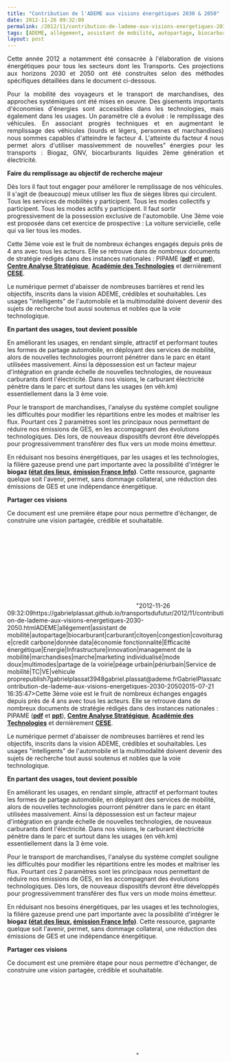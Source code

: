 ```yaml
---
title: "Contribution de l'ADEME aux visions énergétiques 2030 & 2050"
date: 2012-11-26 09:32:09
permalink: /2012/11/contribution-de-lademe-aux-visions-energetiques-2030-2050.html
tags: [ADEME, allégement, assistant de mobilité, autopartage, biocarburant, carburant, citoyen, congestion, covoiturage, credit carbone, donnée data, économie fonctionnalité, Efficacité énergétique, Energie, Infrastructure, innovation, management de la mobilité, marchandises, marche, marketing individualisé, mode doux, multimodes, partage de la voirie, péage urbain, périurbain, Service de mobilité, TC, VE, véhicule propre]
layout: post
---
```


<p style="text-align: justify;">Cette année 2012 a notamment été consacrée à l'élaboration de visions énergétiques pour tous les secteurs dont les Transports. Ces projections aux horizons 2030 et 2050 ont été construites selon des méthodes spécifiques détaillées dans le document ci-dessous.</p> <p style="text-align: justify;">Pour la mobilité des voyageurs et le transport de marchandises, des approches systémiques ont été mises en oeuvre. Des gisements importants d'économies d'énergies sont accessibles dans les technologies, mais également dans les usages. Un paramètre clé a évolué : le remplissage des véhicules. En associant progrès techniques et en augmentant le remplissage des véhicules (lourds et légers, personnes et marchandises) nous sommes capables d'atteindre le facteur 4. L'atteinte du facteur 4 nous permet alors d'utiliser massivemment de nouvelles" énergies pour les transports : Biogaz, GNV, biocarburants liquides 2ème génération et électricité.</p> <p style=""text-align: justify><strong>Faire du remplissage au objectif de recherche majeur</strong></p> <p style=""text-align: justify>Dès lors il faut tout engager pour améliorer le remplissage de nos véhicules. Il s'agit de (beaucoup) mieux utiliser les flux de sièges libres qui circulent. Tous les services de mobilités y participent. Tous les modes collectifs y participent. Tous les modes actifs y participent. Il faut sortir progressivement de la possession exclusive de l'automobile. Une 3ème voie est proposée dans cet exercice de prospective : La voiture servicielle, celle qui va lier tous les modes. </p> <p style=""text-align: justify>Cette 3ème voie est le fruit de nombreux échanges engagés depuis près de 4 ans avec tous les acteurs. Elle se retrouve dans de nombreux documents de stratégie rédigés dans des instances nationales : PIPAME (<strong><a href=""http://fr.slideshare.net/transportsdufutur/pipame-methodo-synthese"" target=""_blank"">pdf</a></strong> et <strong><a href=""http://fr.slideshare.net/transportsdufutur/bipe-pipame-mutationseco"" target=""_blank"">ppt</a></strong>), <strong><a href=""http://fr.slideshare.net/transportsdufutur/nouvelles-mobilites-rapport-du-cas"" target=""_blank"">Centre Analyse Stratégique</a></strong>, <strong><a href=""http://www.academie-technologies.fr/fr/publication/rid/64/rtitle/rapports/lid/0/ltitle/0/rid2/1028/r2title/le-vehicule-du-futur-rapport-ed-le-manuscrit-2012.html"" target=""_blank"">Académie des Technologies</a></strong> et dernièrement <strong><a href=""http://fr.slideshare.net/transportsdufutur/2012-19-filiereauto"" target=""_blank"">CESE</a></strong>. </p> <p style=""text-align: justify>Le numérique permet d'abaisser de nombreuses barrières et rend les objectifs, inscrits dans la vision ADEME, crédibles et souhaitables. Les usages "intelligents" de l'automobile et la multimodalité doivent devenir des sujets de recherche tout aussi soutenus et nobles que la voie technologique. </p>   <!--more-->  <p style=""text-align: justify><strong>En partant des usages, tout devient possible</strong></p> <p style=""text-align: justify>En améliorant les usages, en rendant simple, attractif et performant toutes les formes de partage automobile, en déployant des services de mobilité, alors de nouvelles technologies pourront pénétrer dans le parc en étant utilisées massivement. Ainsi la dépossession est un facteur majeur d'intégration en grande échelle de nouvelles technologies, de nouveaux carburants dont l'électricité. Dans nos visions, le carburant électricité pénètre dans le parc et surtout dans les usages (en véh.km) essentiellement dans la 3 ème voie.</p> <p style=""text-align: justify>Pour le transport de marchandises, l'analyse du système complet souligne les difficultés pour modifier les répartitions entre les modes et maîtriser les flux. Pourtant ces 2 paramètres sont les principaux nous permettant de réduire nos émissions de GES, en les accompagnant des évolutions technologiques. Dès lors, de nouveaux dispositifs devront être développés pour progressivemment transférer des flux vers un mode moins émetteur. </p> <p style=""text-align: justify>En réduisant nos besoins énergétiques, par les usages et les technologies, la filière gazeuse prend une part importante avec la possibilité d'intégrer le <strong>biogaz (<a href=""http://fr.slideshare.net/transportsdufutur/2011-09-etatdeslieuxmethanisationclubbiogazv3"" target=""_blank"">état des lieux</a>, <a href=""http://www.franceinfo.fr/transports/circulez-il-y-a-le-monde-a-voir/des-poubelles-pour-rouler-le-bio-methane-un-carburant-d-avenir-811317-2012-11"" target=""_blank"">émission France Info</a>)</strong>. Cette ressource, gagnante quelque soit l'avenir, permet, sans dommage collateral, une réduction des émissions de GES et une indépendance énergétique. </p> <p style=""text-align: justify><strong>Partager ces visions</strong></p> <p style=""text-align: justify>Ce document est une première étape pour nous permettre d'échanger, de construire une vision partagée, crédible et souhaitable. </p> <p style=""text-align: justify> </p> <iframe frameborder=""0"" height=""400"" marginheight=""0"" marginwidth=""0"" scrolling=""no"" src=""http://www.slideshare.net/slideshow/embed_code/15346453"" width=""476""></iframe>"2012-11-26 09:32:09https://gabrielplassat.github.io/transportsdufutur/2012/11/contribution-de-lademe-aux-visions-energetiques-2030-2050.htmlADEME|allégement|assistant de mobilité|autopartage|biocarburant|carburant|citoyen|congestion|covoiturage|credit carbone|donnée data|économie fonctionnalité|Efficacité énergétique|Energie|Infrastructure|innovation|management de la mobilité|marchandises|marche|marketing individualisé|mode doux|multimodes|partage de la voirie|péage urbain|périurbain|Service de mobilité|TC|VE|véhicule proprepublish7gabrielplassat3948gabriel.plassat@ademe.frGabrielPlassatcontribution-de-lademe-aux-visions-energetiques-2030-20502015-07-21 16:35:47>Cette 3ème voie est le fruit de nombreux échanges engagés depuis près de 4 ans avec tous les acteurs. Elle se retrouve dans de nombreux documents de stratégie rédigés dans des instances nationales : PIPAME (<strong><a href=""http://fr.slideshare.net/transportsdufutur/pipame-methodo-synthese"" target=""_blank"">pdf</a></strong> et <strong><a href=""http://fr.slideshare.net/transportsdufutur/bipe-pipame-mutationseco"" target=""_blank"">ppt</a></strong>), <strong><a href=""http://fr.slideshare.net/transportsdufutur/nouvelles-mobilites-rapport-du-cas"" target=""_blank"">Centre Analyse Stratégique</a></strong>, <strong><a href=""http://www.academie-technologies.fr/fr/publication/rid/64/rtitle/rapports/lid/0/ltitle/0/rid2/1028/r2title/le-vehicule-du-futur-rapport-ed-le-manuscrit-2012.html"" target=""_blank"">Académie des Technologies</a></strong> et dernièrement <strong><a href=""http://fr.slideshare.net/transportsdufutur/2012-19-filiereauto"" target=""_blank"">CESE</a></strong>. </p> <p style=""text-align: justify>Le numérique permet d'abaisser de nombreuses barrières et rend les objectifs, inscrits dans la vision ADEME, crédibles et souhaitables. Les usages "intelligents" de l'automobile et la multimodalité doivent devenir des sujets de recherche tout aussi soutenus et nobles que la voie technologique. </p>   <!--more-->  <p style=""text-align: justify><strong>En partant des usages, tout devient possible</strong></p> <p style=""text-align: justify>En améliorant les usages, en rendant simple, attractif et performant toutes les formes de partage automobile, en déployant des services de mobilité, alors de nouvelles technologies pourront pénétrer dans le parc en étant utilisées massivement. Ainsi la dépossession est un facteur majeur d'intégration en grande échelle de nouvelles technologies, de nouveaux carburants dont l'électricité. Dans nos visions, le carburant électricité pénètre dans le parc et surtout dans les usages (en véh.km) essentiellement dans la 3 ème voie.</p> <p style=""text-align: justify>Pour le transport de marchandises, l'analyse du système complet souligne les difficultés pour modifier les répartitions entre les modes et maîtriser les flux. Pourtant ces 2 paramètres sont les principaux nous permettant de réduire nos émissions de GES, en les accompagnant des évolutions technologiques. Dès lors, de nouveaux dispositifs devront être développés pour progressivemment transférer des flux vers un mode moins émetteur. </p> <p style=""text-align: justify>En réduisant nos besoins énergétiques, par les usages et les technologies, la filière gazeuse prend une part importante avec la possibilité d'intégrer le <strong>biogaz (<a href=""http://fr.slideshare.net/transportsdufutur/2011-09-etatdeslieuxmethanisationclubbiogazv3"" target=""_blank"">état des lieux</a>, <a href=""http://www.franceinfo.fr/transports/circulez-il-y-a-le-monde-a-voir/des-poubelles-pour-rouler-le-bio-methane-un-carburant-d-avenir-811317-2012-11"" target=""_blank"">émission France Info</a>)</strong>. Cette ressource, gagnante quelque soit l'avenir, permet, sans dommage collateral, une réduction des émissions de GES et une indépendance énergétique. </p> <p style=""text-align: justify><strong>Partager ces visions</strong></p> <p style=""text-align: justify>Ce document est une première étape pour nous permettre d'échanger, de construire une vision partagée, crédible et souhaitable. </p> <p style=""text-align: justify> </p> <iframe frameborder=""0"" height=""400"" marginheight=""0"" marginwidth=""0"" scrolling=""no"" src=""http://www.slideshare.net/slideshow/embed_code/15346453"" width=""476""></iframe>"
